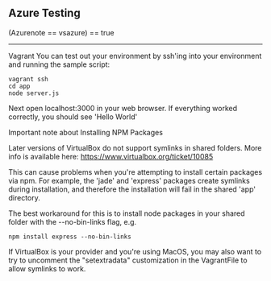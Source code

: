 ## Azure Testing
(Azurenote == vsazure) == true

---------------------------------------------------------------
Vagrant
You can test out your environment by ssh'ing into your environment and running the sample script:

    vagrant ssh
    cd app
    node server.js

Next open localhost:3000 in your web browser. If everything worked correctly, you should see
'Hello World'

Important note about Installing NPM Packages

Later versions of VirtualBox do not support symlinks in shared folders. More info is available
here: https://www.virtualbox.org/ticket/10085

This can cause problems when you're attempting to install certain packages via npm. For
example, the 'jade' and 'express' packages create symlinks during installation, and
therefore the installation will fail in the shared 'app' directory.

The best workaround for this is to install node packages in your shared folder with the 
--no-bin-links flag, e.g.

    npm install express --no-bin-links

If VirtualBox is your provider and you're using MacOS, you may also want to try to uncomment
the "setextradata" customization in the VagrantFile to allow symlinks to work.



